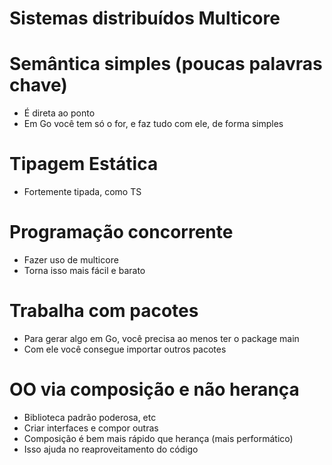 # Sistemas distribuídos Multicore


# Semântica simples (poucas palavras chave)
- É direta ao ponto
- Em Go você tem só o for, e faz tudo com ele, de forma simples


# Tipagem Estática
- Fortemente tipada, como TS


# Programação concorrente
- Fazer uso de multicore
- Torna isso mais fácil e barato


# Trabalha com pacotes
- Para gerar algo em Go, você precisa ao menos ter o package main
- Com ele você consegue importar outros pacotes


# OO via composição e não herança
- Biblioteca padrão poderosa, etc
- Criar interfaces e compor outras
- Composição é bem mais rápido que herança (mais performático)
- Isso ajuda no reaproveitamento do código